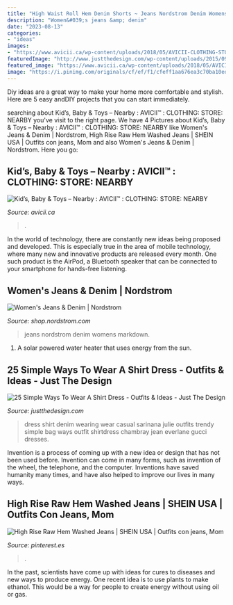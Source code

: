 ```yaml
---
title: "High Waist Roll Hem Denim Shorts ~ Jeans Nordstrom Denim Womens Markdown"
description: "Women&#039;s jeans &amp; denim"
date: "2023-08-13"
categories:
- "ideas"
images:
- "https://www.avicii.ca/wp-content/uploads/2018/05/AVICII-CLOTHING-STORE-FOR-BAGS-NEARBY.jpg"
featuredImage: "http://www.justthedesign.com/wp-content/uploads/2015/09/Shirt-Dress-Outfits-1.jpg"
featured_image: "https://www.avicii.ca/wp-content/uploads/2018/05/AVICII-CLOTHING-STORE-FOR-BAGS-NEARBY.jpg"
image: "https://i.pinimg.com/originals/cf/ef/f1/cfeff1aa676ea3c70ba10edfff28e7da.jpg"
---
```



Diy ideas are a great way to make your home more comfortable and stylish. Here are 5 easy andDIY projects that you can start immediately.

	

		
searching about Kid’s, Baby &amp; Toys – Nearby : AVICII™ : CLOTHING: STORE: NEARBY you've visit to the right page. We have 4 Pictures about Kid’s, Baby &amp; Toys – Nearby : AVICII™ : CLOTHING: STORE: NEARBY like Women&#039;s Jeans &amp; Denim | Nordstrom, High Rise Raw Hem Washed Jeans | SHEIN USA | Outfits con jeans, Mom and also Women&#039;s Jeans &amp; Denim | Nordstrom. Here you go:
		
    
## Kid’s, Baby &amp; Toys – Nearby : AVICII™ : CLOTHING: STORE: NEARBY

<img loading=lazy src="https://www.avicii.ca/wp-content/uploads/2018/05/AVICII-CLOTHING-STORE-FOR-BAGS-NEARBY.jpg" onerror="this.onerror=null;this.src='https://tse4.mm.bing.net/th?id=OIP.jna1LUyGLuGZdoo3x6XVbQAAAA&amp;pid=15.1';" alt="Kid’s, Baby &amp; Toys – Nearby : AVICII™ : CLOTHING: STORE: NEARBY">

_Source: avicii.ca_

>. 

	

In the world of technology, there are constantly new ideas being proposed and developed. This is especially true in the area of mobile technology, where many new and innovative products are released every month. One such product is the AirPod, a Bluetooth speaker that can be connected to your smartphone for hands-free listening.

    
## Women&#039;s Jeans &amp; Denim | Nordstrom

<img loading=lazy src="https://n.nordstrommedia.com/ImageGallery/store/product/Zoom/7/_107584267.jpg?h=365&amp;w=240&amp;dpr=2" onerror="this.onerror=null;this.src='https://tse2.mm.bing.net/th?id=OIP.-QCYhWadwWMUR4q0WpEh8wHaLW&amp;pid=15.1';" alt="Women&#039;s Jeans &amp; Denim | Nordstrom">

_Source: shop.nordstrom.com_

>jeans nordstrom denim womens markdown. 

	

1. A solar powered water heater that uses energy from the sun.

    
## 25 Simple Ways To Wear A Shirt Dress - Outfits &amp; Ideas - Just The Design

<img loading=lazy src="http://www.justthedesign.com/wp-content/uploads/2015/09/Shirt-Dress-Outfits-1.jpg" onerror="this.onerror=null;this.src='https://tse2.mm.bing.net/th?id=OIP.d3Cf0i9lSVhhqFkYK1FaHAHaKj&amp;pid=15.1';" alt="25 Simple Ways To Wear A Shirt Dress - Outfits &amp; Ideas - Just The Design">

_Source: justthedesign.com_

>dress shirt denim wearing wear casual sarinana julie outfits trendy simple bag ways outfit shirtdress chambray jean everlane gucci dresses. 

	

Invention is a process of coming up with a new idea or design that has not been used before. Invention can come in many forms, such as invention of the wheel, the telephone, and the computer. Inventions have saved humanity many times, and have also helped to improve our lives in many ways.

    
## High Rise Raw Hem Washed Jeans | SHEIN USA | Outfits Con Jeans, Mom

<img loading=lazy src="https://i.pinimg.com/originals/cf/ef/f1/cfeff1aa676ea3c70ba10edfff28e7da.jpg" onerror="this.onerror=null;this.src='https://tse2.mm.bing.net/th?id=OIP.6RsLd2y3GcTB3YoP9M1SBwHaJ3&amp;pid=15.1';" alt="High Rise Raw Hem Washed Jeans | SHEIN USA | Outfits con jeans, Mom">

_Source: pinterest.es_

>. 

	

In the past, scientists have come up with ideas for cures to diseases and new ways to produce energy. One recent idea is to use plants to make ethanol. This would be a way for people to create energy without using oil or gas.

